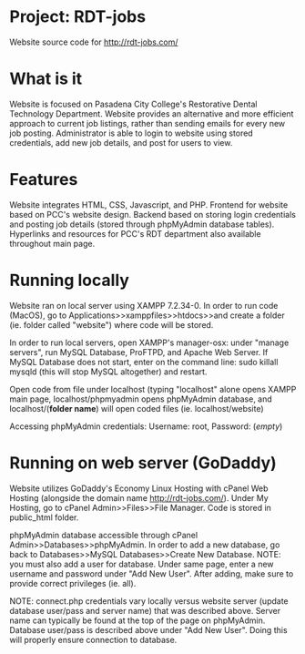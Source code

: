 # Project: RDT-jobs

Website source code for http://rdt-jobs.com/

# What is it

Website is focused on Pasadena City College's Restorative Dental Technology Department. Website provides an alternative and more efficient approach to current job listings, rather than sending emails for every new job posting. Administrator is able to login to website using stored credentials, add new job details, and post for users to view.


# Features

Website integrates HTML, CSS, Javascript, and PHP. Frontend for website based on PCC's website design. Backend based on storing login credentials and posting job details (stored through phpMyAdmin database tables). Hyperlinks and resources for PCC's RDT department also available throughout main page.


# Running locally

Website ran on local server using XAMPP 7.2.34-0. In order to run code (MacOS), go to Applications>>xamppfiles>>htdocs>>and create a folder (ie. folder called "website") where code will be stored.

In order to run local servers, open XAMPP's manager-osx: under "manage servers", run MySQL Database, ProFTPD, and Apache Web Server. If MySQL Database does not start, enter on the command line: sudo killall mysqld (this will stop MySQL altogether) and restart.

Open code from file under localhost (typing "localhost" alone opens XAMPP main page, localhost/phpmyadmin opens phpMyAdmin database, and localhost/(**folder name**) will open coded files (ie. localhost/website)

Accessing phpMyAdmin credentials: Username: root, Password: (*empty*)


# Running on web server (GoDaddy)

Website utilizes GoDaddy's Economy Linux Hosting with cPanel Web Hosting (alongside the domain name http://rdt-jobs.com/). Under My Hosting, go to cPanel Admin>>Files>>File Manager. Code is stored in public_html folder. 

phpMyAdmin database accessible through cPanel Admin>>Databases>>phpMyAdmin. In order to add a new database, go back to Databases>>MySQL Databases>>Create New Database. NOTE: you must also add a user for database. Under same page, enter a new username and password under "Add New User". After adding, make sure to provide correct privileges (ie. all).


NOTE: connect.php credentials vary locally versus website server (update database user/pass and server name) that was described above. Server name can typically be found at the top of the page on phpMyAdmin. Database user/pass is described above under "Add New User". Doing this will properly ensure connection to database.

